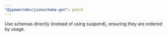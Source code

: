 ```yaml
---
"@jpowersdev/jsonschema-gen": patch
---
```


Use schemas directly (instead of using suspend), ensuring they are ordered by usage.
